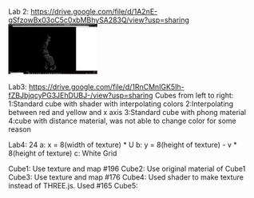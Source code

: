 
Lab 2:
https://drive.google.com/file/d/1A2nE-gSfzowBx03oC5c0xbMBhySA283Q/view?usp=sharing
<img src="Images/part2image.png" height="100" >

Lab3:
https://drive.google.com/file/d/1RnCMnIGK5Ih-fZBJbjqcyPG3JEhDUBJ-/view?usp=sharing
Cubes from left to right:
1:Standard cube with shader with interpolating colors
2:Interpolating between red and yellow and x axis
3:Standard cube with phong material
4:cube with distance material, was not able to change color for some reason

Lab4:
24
	a: x = 8(width of texture) * U
	b: y = 8(height of texture) - v * 8(height of texture)
	c: White Grid
	
Cube1: Use texture and map #196
Cube2: Use original material of Cube1
Cube3: Use texture and map #176
Cube4: Used shader to make texture instead of THREE.js. Used #165
Cube5: 
